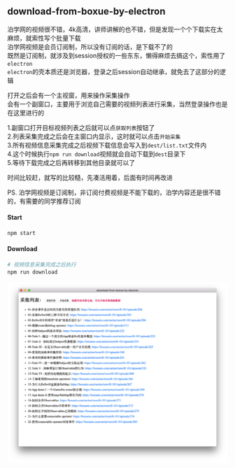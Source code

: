 download-from-boxue-by-electron
---
泊学网的视频很不错，4k高清，讲师讲解的也不错，但是发现一个个下载实在太麻烦，就索性写个批量下载  
泊学网视频是会员订阅制，所以没有订阅的话，是下载不了的  
既然是订阅制，就涉及到session授权的一些东东，懒得麻烦去搞这个，索性用了``electron``  
``electron``的壳本质还是浏览器，登录之后session自动继承，就免去了这部分的逻辑  
  
打开之后会有一个主视窗，用来操作采集操作  
会有一个副窗口，主要用于浏览自己需要的视频列表进行采集，当然登录操作也是在这里进行的

1.副窗口打开目标视频列表之后就可以点``获取列表``按钮了  
2.列表采集完成之后会在主窗口内显示，这时就可以点击``开始采集``  
3.所有视频信息采集完成之后视频下载信息会写入到``dest/list.txt``文件内  
4.这个时候执行``npm run download``视频就会自动下载到``dest``目录下  
5.等待下载完成之后再转移到其他目录就可以了  
  
时间比较赶，就写的比较糙，先凑活用着，后面有时间再改进  
  
PS. 泊学网视频是订阅制，非订阅付费视频是不能下载的，泊学内容还是很不错的，有需要的同学推荐订阅

#### Start
```sh
npm start
```

#### Download
```sh
# 视频信息采集完成之后执行
npm run download
```

![](Snip.png)